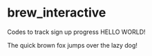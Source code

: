 # brew_interactive
Codes to track sign up progress
HELLO WORLD!

The quick brown fox jumps over the lazy dog!
